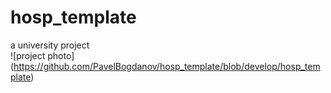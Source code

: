 # hosp_template
a university project
</br>
![project photo] (https://github.com/PavelBogdanov/hosp_template/blob/develop/hosp_template)

